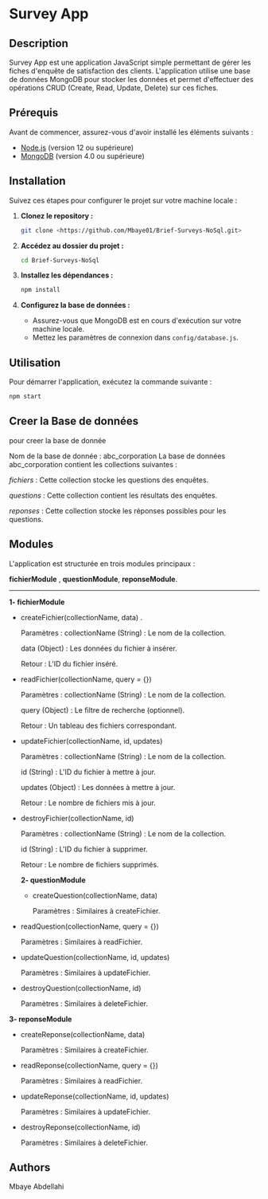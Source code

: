 # Survey App

## Description

Survey App est une application JavaScript simple permettant de gérer les fiches d'enquête de satisfaction des clients. L'application utilise une base de données MongoDB pour stocker les données et permet d'effectuer des opérations CRUD (Create, Read, Update, Delete) sur ces fiches.

## Prérequis

Avant de commencer, assurez-vous d'avoir installé les éléments suivants :

- [Node.js](https://nodejs.org/) (version 12 ou supérieure)
- [MongoDB](https://www.mongodb.com/try/download/community) (version 4.0 ou supérieure)

## Installation

Suivez ces étapes pour configurer le projet sur votre machine locale :

1. **Clonez le repository :**

   ```bash
   git clone <https://github.com/Mbaye01/Brief-Surveys-NoSql.git>
   ```

2. **Accédez au dossier du projet :**

   ```bash
   cd Brief-Surveys-NoSql

   ```

3. **Installez les dépendances :**

   ```bash
   npm install
   ```

4. **Configurez la base de données :**

   - Assurez-vous que MongoDB est en cours d'exécution sur votre machine locale.
   - Mettez les paramètres de connexion dans `config/database.js`.

## Utilisation

Pour démarrer l'application, exécutez la commande suivante :

```bash
npm start
```

## Creer la Base de données

pour creer la base de donnée

Nom de la base de donnée : abc_corporation
La base de données abc_corporation contient les collections suivantes :

_fichiers_ :
Cette collection stocke les questions des enquêtes.

_questions_ :
Cette collection contient les résultats des enquêtes.

_reponses_ :
Cette collection stocke les réponses possibles pour les questions.

## Modules

L'application est structurée en trois modules principaux :

**fichierModule** ,
**questionModule**,
**reponseModule**.

---

**1- fichierModule**

- createFichier(collectionName, data) .

  Paramètres :
  collectionName (String) : Le nom de la collection.

  data (Object) : Les données du fichier à insérer.

  Retour : L'ID du fichier inséré.

- readFichier(collectionName, query = {})

  Paramètres :
  collectionName (String) : Le nom de la collection.

  query (Object) : Le filtre de recherche (optionnel).

  Retour : Un tableau des fichiers correspondant.

- updateFichier(collectionName, id, updates)

  Paramètres :
  collectionName (String) : Le nom de la collection.

  id (String) : L'ID du fichier à mettre à jour.

  updates (Object) : Les données à mettre à jour.

  Retour : Le nombre de fichiers mis à jour.

- destroyFichier(collectionName, id)

  Paramètres : collectionName (String) : Le nom de la collection.

  id (String) : L'ID du fichier à supprimer.

  Retour : Le nombre de fichiers supprimés.

  **2- questionModule**

  - createQuestion(collectionName, data)

    Paramètres : Similaires à createFichier.

- readQuestion(collectionName, query = {})

  Paramètres : Similaires à readFichier.

- updateQuestion(collectionName, id, updates)

  Paramètres : Similaires à updateFichier.

- destroyQuestion(collectionName, id)

  Paramètres : Similaires à deleteFichier.

**3- reponseModule**

- createReponse(collectionName, data)

  Paramètres : Similaires à createFichier.

- readReponse(collectionName, query = {})

  Paramètres : Similaires à readFichier.

- updateReponse(collectionName, id, updates)

  Paramètres : Similaires à updateFichier.

- destroyReponse(collectionName, id)

  Paramètres : Similaires à deleteFichier.

## Authors

Mbaye Abdellahi
